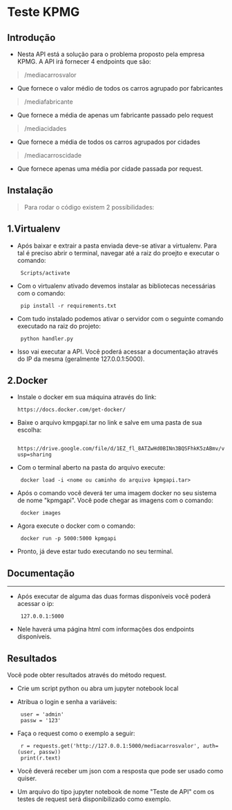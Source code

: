 # Teste KPMG

## Introdução

- Nesta API está a solução para o problema proposto pela empresa KPMG. 
A API irá fornecer 4 endpoints que são:

>/mediacarrosvalor

- Que fornece o valor médio de todos os carros agrupado por fabricantes

>/mediafabricante

- Que fornece a média de apenas um fabricante passado pelo request

>/mediacidades

- Que fornece a média de todos os carros agrupados por cidades

>/mediacarroscidade

- Que fornece apenas uma média por cidade passada por request.


## Instalação

> Para rodar o código existem 2 possíbilidades:


1.Virtualenv
-----------------------------------------

- Após baixar e extrair a pasta enviada deve-se ativar a virtualenv. Para tal é preciso abrir o terminal, navegar até a raiz do proejto e executar o comando:

       Scripts/activate
              
- Com o virtualenv ativado devemos instalar as bibliotecas necessárias com o comando:

       pip install -r requirements.txt 
       
- Com tudo instalado podemos ativar o servidor com o seguinte comando executado na raiz do projeto:

       python handler.py
       
- Isso vai executar a API. Você poderá acessar a documentação através do IP da mesma (geralmente 127.0.0.1:5000).


2.Docker
----------------------------------------------
- Instale o docker em sua máquina através do link:
      
      https://docs.docker.com/get-docker/
      
- Baixe o arquivo kmpgapi.tar no link e salve em uma pasta de sua escolha:
       
       https://drive.google.com/file/d/1EZ_fl_8ATZwHd0BINn3BQSFhkK5zABmv/view?usp=sharing

- Com o terminal aberto na pasta do arquivo execute:

       docker load -i <nome ou caminho do arquivo kpmgapi.tar>

- Após o comando você deverá ter uma imagem docker no seu sistema de nome "kpmgapi". Você pode chegar as imagens com o comando:

       docker images
       
- Agora execute o docker com o comando:

       docker run -p 5000:5000 kpmgapi 

- Pronto, já deve estar tudo executando no seu terminal.
## Documentação
-----------------------------------------------------
- Após executar de alguma das duas formas disponíveis você poderá acessar o ip:

       127.0.0.1:5000
       
- Nele haverá uma página html com informações dos endpoints disponíveis.

## Resultados

Você pode obter resultados através do método request.

- Crie um script python ou abra um jupyter notebook local
- Atribua o login e senha a variáveis:

       user = 'admin'
       passw = '123'
       
- Faça o request como o exemplo a seguir:

       r = requests.get('http://127.0.0.1:5000/mediacarrosvalor', auth=(user, passw))
       print(r.text)
       
- Você deverá receber um json com a resposta que pode ser usado como quiser.
       
- Um arquivo do tipo jupyter notebook de nome "Teste de API" com os testes de request será disponibilizado como exemplo.
       
